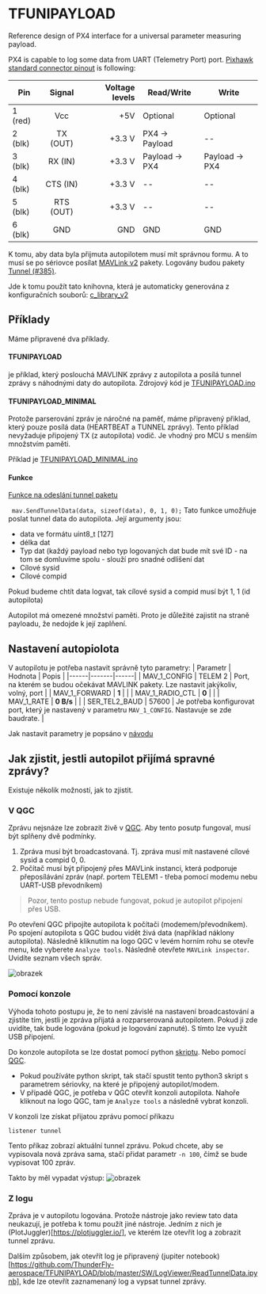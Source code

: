# TFUNIPAYLOAD
Reference design of PX4 interface for a universal parameter measuring payload.

PX4 is capable to log some data from UART (Telemetry Port) port.  [Pixhawk standard connector pinout](https://github.com/pixhawk/Pixhawk-Standards/blob/master/DS-009%20Pixhawk%20Connector%20Standard.pdf) is following: 


| Pin        | Signal | Voltage levels  | Read/Write | Write |
| ---------- |:------:| ---------------:|------|------|
| 1 (red)    | Vcc | +5V | Optional | Optional |
| 2 (blk)    | TX (OUT)  |   +3.3 V | PX4 -> Payload | -- |
| 3 (blk)    | RX (IN)   |   +3.3 V | Payload -> PX4 | Payload -> PX4 |
| 4 (blk)    | CTS (IN)  |   +3.3 V | -- | -- |
| 5 (blk)    | RTS (OUT) |   +3.3 V | -- | -- |
| 6 (blk)    | GND       |   GND    | GND | GND |


K tomu, aby data byla přijmuta autopilotem musí mít správnou formu. A to musí se po sériovce posílat [MAVLink v2](https://mavlink.io/en/) pakety. Logovány budou pakety [Tunnel (#385)](https://mavlink.io/en/messages/common.html#TUNNEL).

Jde k tomu použít tato knihovna, která je automaticky generována z konfiguračních souborů: [c_library_v2](https://github.com/mavlink/c_library_v2)

## Příklady
Máme připravené dva příklady. 

#### TFUNIPAYLOAD
je příklad, který poslouchá MAVLINK zprávy z autopilota a posílá tunnel zprávy s náhodnými daty do autopilota. Zdrojový kód je [TFUNIPAYLOAD.ino](/SW/arduino/src/TFUNIPAYLOAD/TFUNIPAYLOAD.ino)

#### TFUNIPAYLOAD_MINIMAL
Protože parserování zpráv je náročné na paměť, máme připravený přiklad, který pouze posílá data (HEARTBEAT a TUNNEL zprávy). Tento příklad nevyžaduje připojený TX (z autopilota) vodič. Je vhodný pro MCU s menším množstvím paměti. 

Příklad je [TFUNIPAYLOAD_MINIMAL.ino](/SW/arduino/src/TFUNIPAYLOAD_MINIMAL/TFUNIPAYLOAD_MINIMAL.ino)


#### Funkce
[Funkce na odeslání tunnel paketu](https://github.com/ThunderFly-aerospace/TFUNIPAYLOAD/blob/79eee22fe32725179d1df2b6ca72e901e2be1834/SW/arduino/src/TFUNIPAYLOAD/TFUNIPAYLOAD.ino#L50)

```  mav.SendTunnelData(data, sizeof(data), 0, 1, 0); ```
Tato funkce umožňuje poslat tunnel data do autopilota. Její argumenty jsou:
 * data ve formátu uint8_t [127]
 * délka dat
 * Typ dat (každý payload nebo typ logovaných dat bude mít své ID - na tom se domluvíme spolu - slouží pro snadné odlišení dat
 * Cílové sysid
 * Cílové compid

Pokud budeme chtít data logvat, tak cílové sysid a compid musí být 1, 1 (id autopilota) 

Autopilot má omezené množství paměti. Proto je důležité zajistit na straně payloadu, že nedojde k její zaplňení.


## Nastavení autopiolota

V autopilotu je potřeba nastavit správně tyto parametry:
| Parametr | Hodnota | Popis |
|------|-------|------|
| MAV_1_CONFIG | TELEM 2 | Port, na kterém se budou očekávat MAVLINK pakety. Lze nastavit jakýkoliv, volný, port |
| MAV_1_FORWARD | **1** | |
| MAV_1_RADIO_CTL | **0** | |
| MAV_1_RATE  | **0 B/s** | |
| SER_TEL2_BAUD | 57600 | Je potřeba konfigurovat port, který je nastavený v parametru `MAV_1_CONFIG`. Nastavuje se zde baudrate. |

Jak nastavit parametry je popsáno v [návodu](http://docs.px4.io/master/en/advanced_config/parameters.html#changing-a-parameter)

## Jak zjistit, jestli autopilot přijímá spravné zprávy?

Existuje několik možností, jak to zjistit.
### V QGC

Zprávu nejsnáze lze zobrazit živě v [QGC](https://github.com/mavlink/qgroundcontrol/releases). Aby tento posutp fungoval, musí být splňeny dvě podmínky. 

 1. Zpráva musí být broadcastovaná. Tj. zpráva musí mít nastavené cílové sysid a compid 0, 0. 
 1. Počítač musí být připojený přes MAVLink instanci, která podporuje přeposílávání zpráv (např. portem TELEM1 - třeba pomocí modemu nebu UART-USB převodníkem) 
 
 > Pozor, tento postup nebude fungovat, pokud je autopilot připojení přes USB. 

Po otevření QGC připojíte autopilota k počítači (modemem/převodníkem). Po spojení autopilota s QGC budou vidět živá data (například náklony autopilota). Následně kliknutím na logo QGC v levém horním rohu se otevře menu, kde vyberete `Analyze tools`. Následně otevřete `MAVLink inspector`. Uvidíte seznam všech správ. 

![obrazek](https://user-images.githubusercontent.com/5196729/99434203-cec17d00-290e-11eb-93a7-e089ba893775.png)


### Pomocí konzole
Výhoda tohoto postupu je, že to není závislé na nastavení broadcastování a zjistíte tím, jestli je zpráva přijatá a rozparserovaná autopilotem. Pokud ji zde uvidíte, tak bude logována (pokud je logování zapnuté). S tímto lze využít USB připojení. 

Do konzole autopilota se lze dostat pomocí python [skriptu](https://github.com/ThunderFly-aerospace/PX4Firmware/blob/master/Tools/mavlink_shell.py). Nebo pomocí [QGC](https://github.com/mavlink/qgroundcontrol/releases). 

 * Pokud používáte python skript, tak stačí spustit tento python3 skript s parametrem sériovky, na které je připojený autopilot/modem. 
 * V případě QGC, je potřeba v QGC otevřít konzoli autopilota. Nahoře kliknout na logo QGC, tam je `Analyze tools` a následně vybrat konzoli. 

V konzoli lze získat přijatou zprávu pomocí příkazu 

`listener tunnel`

Tento příkaz zobrazí aktuální tunnel zprávu. Pokud chcete, aby se vypisovala nová zpráva sama, stačí přidat parametr `-n 100`, čímž se bude vypisovat 100 zpráv. 

Takto by měl vypadat výstup:
![obrazek](https://user-images.githubusercontent.com/5196729/99431661-6ae98500-290b-11eb-80a6-a08f8229d600.png)


### Z logu
Zpráva je v autopilotu logována. Protože nástroje jako review tato data neukazují, je potřeba k tomu použít jiné nástroje. Jedním z nich je (PlotJuggler)[https://plotjuggler.io/], ve kterém lze otevřít log a zobrazit tunnel zprávu. 

Dalším způsobem, jak otevřít log je připravený (jupiter notebook)[https://github.com/ThunderFly-aerospace/TFUNIPAYLOAD/blob/master/SW/LogViewer/ReadTunnelData.ipynb], kde lze otevřít zaznamenaný log a vypsat tunnel zprávy. 
